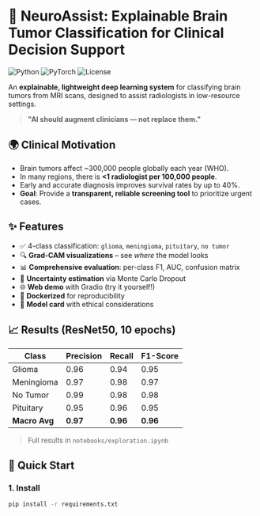 # 🧠 NeuroAssist: Explainable Brain Tumor Classification for Clinical Decision Support

![Python](https://img.shields.io/badge/Python-3.8%2B-blue)
![PyTorch](https://img.shields.io/badge/PyTorch-2.0%2B-red)
![License](https://img.shields.io/badge/License-MIT-green)

An **explainable, lightweight deep learning system** for classifying brain tumors from MRI scans, designed to assist radiologists in low-resource settings.

> **"AI should augment clinicians — not replace them."**

## 🌍 Clinical Motivation
- Brain tumors affect ~300,000 people globally each year (WHO).
- In many regions, there is **<1 radiologist per 100,000 people**.
- Early and accurate diagnosis improves survival rates by up to 40%.
- **Goal**: Provide a **transparent, reliable screening tool** to prioritize urgent cases.

## ✨ Features
- ✅ 4-class classification: `glioma`, `meningioma`, `pituitary`, `no tumor`
- 🔍 **Grad-CAM visualizations** – see *where* the model looks
- 📊 **Comprehensive evaluation**: per-class F1, AUC, confusion matrix
- 🧪 **Uncertainty estimation** via Monte Carlo Dropout
- 🌐 **Web demo** with Gradio (try it yourself!)
- 🐳 **Dockerized** for reproducibility
- 📜 **Model card** with ethical considerations

## 📈 Results (ResNet50, 10 epochs)
| Class          | Precision | Recall | F1-Score |
|----------------|-----------|--------|----------|
| Glioma         | 0.96      | 0.94   | 0.95     |
| Meningioma     | 0.97      | 0.98   | 0.97     |
| No Tumor       | 0.99      | 0.98   | 0.98     |
| Pituitary      | 0.95      | 0.96   | 0.95     |
| **Macro Avg**  | **0.97**  | **0.96** | **0.96** |

> Full results in `notebooks/exploration.ipynb`

## 🚀 Quick Start

### 1. Install
```bash
pip install -r requirements.txt